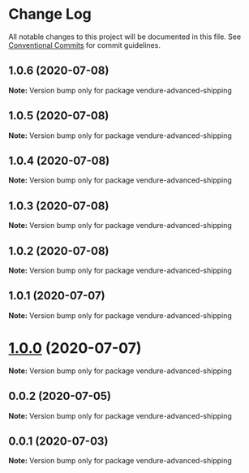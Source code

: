 # Change Log

All notable changes to this project will be documented in this file.
See [Conventional Commits](https://conventionalcommits.org) for commit guidelines.

## 1.0.6 (2020-07-08)

**Note:** Version bump only for package vendure-advanced-shipping





## 1.0.5 (2020-07-08)

**Note:** Version bump only for package vendure-advanced-shipping





## 1.0.4 (2020-07-08)

**Note:** Version bump only for package vendure-advanced-shipping





## 1.0.3 (2020-07-08)

**Note:** Version bump only for package vendure-advanced-shipping





## 1.0.2 (2020-07-08)

**Note:** Version bump only for package vendure-advanced-shipping





## 1.0.1 (2020-07-07)

**Note:** Version bump only for package vendure-advanced-shipping





# [1.0.0](https://github.com/jonyw4/vendure-advanced-shipping/compare/v0.0.2...v1.0.0) (2020-07-07)

**Note:** Version bump only for package vendure-advanced-shipping





## 0.0.2 (2020-07-05)

**Note:** Version bump only for package vendure-advanced-shipping





## 0.0.1 (2020-07-03)

**Note:** Version bump only for package vendure-advanced-shipping
